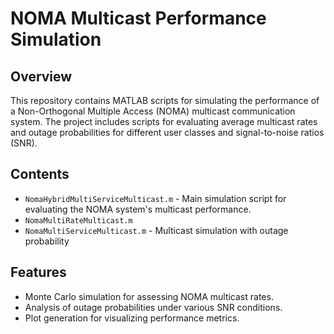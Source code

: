 # NOMA Multicast Performance Simulation

## Overview
This repository contains MATLAB scripts for simulating the performance of a Non-Orthogonal Multiple Access (NOMA) multicast communication system. The project includes scripts for evaluating average multicast rates and outage probabilities for different user classes and signal-to-noise ratios (SNR).

## Contents
- `NomaHybridMultiServiceMulticast.m` - Main simulation script for evaluating the NOMA system's multicast performance.
- `NomaMultiRateMulticast.m` 
- `NomaMultiServiceMulticast.m` - Multicast simulation with outage probability

## Features
- Monte Carlo simulation for assessing NOMA multicast rates.
- Analysis of outage probabilities under various SNR conditions.
- Plot generation for visualizing performance metrics.
